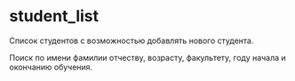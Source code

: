 # student_list

Список студентов с возможностью добавлять нового студента.

Поиск по имени фамилии отчеству, возрасту, факультету, году начала и окончанию обучения.

